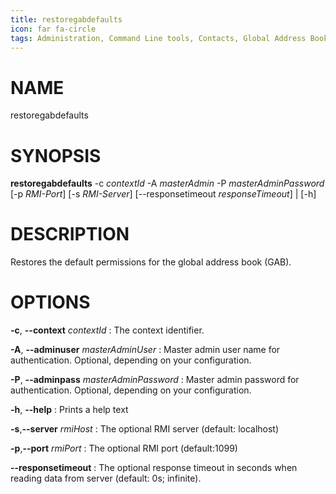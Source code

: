 ```yaml
---
title: restoregabdefaults
icon: far fa-circle
tags: Administration, Command Line tools, Contacts, Global Address Book
---
```


# NAME

restoregabdefaults

# SYNOPSIS

**restoregabdefaults** -c *contextId* -A *masterAdmin* -P *masterAdminPassword* [-p *RMI-Port*] [-s *RMI-Server*]
                          [--responsetimeout *responseTimeout*] | [-h]

# DESCRIPTION

Restores the default permissions for the global address book (GAB).

# OPTIONS

**-c**, **--context** *contextId*
: The context identifier.

**-A**, **--adminuser** *masterAdminUser*
: Master admin user name for authentication. Optional, depending on your configuration.

**-P**, **--adminpass** *masterAdminPassword*
: Master admin password for authentication. Optional, depending on your configuration.

**-h**, **--help**
: Prints a help text

**-s**,**--server** *rmiHost*
: The optional RMI server (default: localhost)

**-p**,**--port** *rmiPort*
: The optional RMI port (default:1099)

**--responsetimeout**
: The optional response timeout in seconds when reading data from server (default: 0s; infinite).

